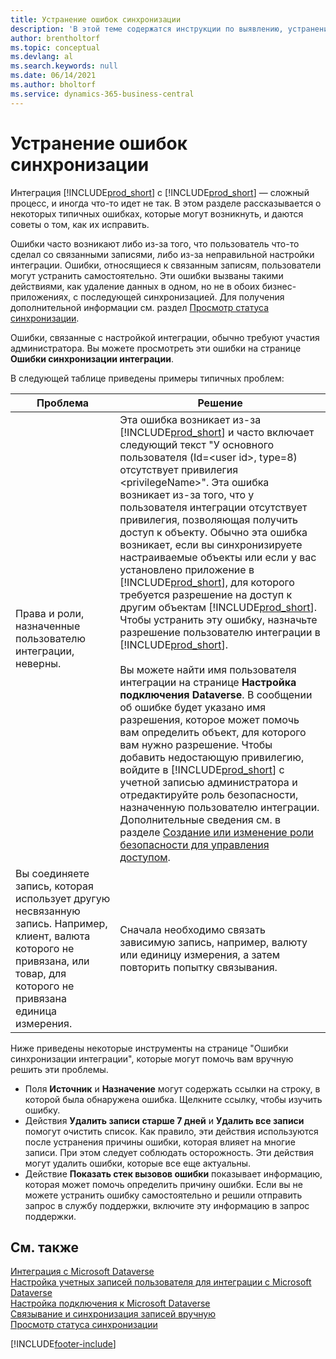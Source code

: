 ```yaml
---
title: Устранение ошибок синхронизации
description: 'В этой теме содержатся инструкции по выявлению, устранению и разрешению ошибок синхронизации.'
author: brentholtorf
ms.topic: conceptual
ms.devlang: al
ms.search.keywords: null
ms.date: 06/14/2021
ms.author: bholtorf
ms.service: dynamics-365-business-central
---
```

# Устранение ошибок синхронизации


Интеграция [!INCLUDE[prod_short](includes/prod_short.md)] с [!INCLUDE[prod_short](includes/cds_long_md.md)] — сложный процесс, и иногда что-то идет не так. В этом разделе рассказывается о некоторых типичных ошибках, которые могут возникнуть, и даются советы о том, как их исправить.

Ошибки часто возникают либо из-за того, что пользователь что-то сделал со связанными записями, либо из-за неправильной настройки интеграции. Ошибки, относящиеся к связанным записям, пользователи могут устранить самостоятельно. Эти ошибки вызваны такими действиями, как удаление данных в одном, но не в обоих бизнес-приложениях, с последующей синхронизацией. Для получения дополнительной информации см. раздел [Просмотр статуса синхронизации](admin-how-to-view-synchronization-status.md).

Ошибки, связанные с настройкой интеграции, обычно требуют участия администратора. Вы можете просмотреть эти ошибки на странице **Ошибки синхронизации интеграции**. 

В следующей таблице приведены примеры типичных проблем:  

|Проблема  |Решение  |
|---------|---------|
|Права и роли, назначенные пользователю интеграции, неверны. | Эта ошибка возникает из-за [!INCLUDE[prod_short](includes/cds_long_md.md)] и часто включает следующий текст "У основного пользователя (Id=\<user id>, type=8) отсутствует привилегия \<privilegeName>". Эта ошибка возникает из-за того, что у пользователя интеграции отсутствует привилегия, позволяющая получить доступ к объекту. Обычно эта ошибка возникает, если вы синхронизируете настраиваемые объекты или если у вас установлено приложение в [!INCLUDE[prod_short](includes/cds_long_md.md)], для которого требуется разрешение на доступ к другим объектам [!INCLUDE[prod_short](includes/cds_long_md.md)]. Чтобы устранить эту ошибку, назначьте разрешение пользователю интеграции в [!INCLUDE[prod_short](includes/cds_long_md.md)].<br><br> Вы можете найти имя пользователя интеграции на странице **Настройка подключения Dataverse**. В сообщении об ошибке будет указано имя разрешения, которое может помочь вам определить объект, для которого вам нужно разрешение. Чтобы добавить недостающую привилегию, войдите в [!INCLUDE[prod_short](includes/cds_long_md.md)] с учетной записью администратора и отредактируйте роль безопасности, назначенную пользователю интеграции. Дополнительные сведения см. в разделе [Создание или изменение роли безопасности для управления доступом](/power-platform/admin/create-edit-security-role). |
|Вы соединяете запись, которая использует другую несвязанную запись. Например, клиент, валюта которого не привязана, или товар, для которого не привязана единица измерения. | Сначала необходимо связать зависимую запись, например, валюту или единицу измерения, а затем повторить попытку связывания. |

Ниже приведены некоторые инструменты на странице "Ошибки синхронизации интеграции", которые могут помочь вам вручную решить эти проблемы.  

* Поля **Источник** и **Назначение** могут содержать ссылки на строку, в которой была обнаружена ошибка. Щелкните ссылку, чтобы изучить ошибку.  
* Действия **Удалить записи старше 7 дней** и **Удалить все записи** помогут очистить список. Как правило, эти действия используются после устранения причины ошибки, которая влияет на многие записи. При этом следует соблюдать осторожность. Эти действия могут удалить ошибки, которые все еще актуальны.
* Действие **Показать стек вызовов ошибки** показывает информацию, которая может помочь определить причину ошибки. Если вы не можете устранить ошибку самостоятельно и решили отправить запрос в службу поддержки, включите эту информацию в запрос поддержки.

## См. также
[Интеграция с Microsoft Dataverse](admin-prepare-dynamics-365-for-sales-for-integration.md)  
[Настройка учетных записей пользователя для интеграции с Microsoft Dataverse](admin-setting-up-integration-with-dynamics-sales.md)  
[Настройка подключения к Microsoft Dataverse](admin-how-to-set-up-a-dynamics-crm-connection.md)  
[Связывание и синхронизация записей вручную](admin-how-to-couple-and-synchronize-records-manually.md)  
[Просмотр статуса синхронизации](admin-how-to-view-synchronization-status.md)  


[!INCLUDE[footer-include](includes/footer-banner.md)]
